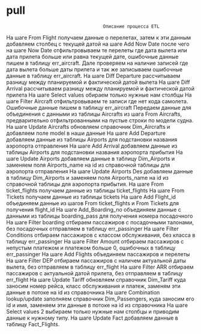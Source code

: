 # pull
                                        Описание процесса ETL

На шаге From Flight получаем данные о перелетах, затем к эти данным добавляем столбец с текущей датой на шаге Add Now Date после чего на шаге Now Date отфильтровываем те перелеты где дата вылета или дата прилета больше или равна текущей дате, ошибочные данные пишем в таблицу err_aircraft. 
Дале проверяем на наличие записей где дата вылета больше даты прилета и так же записываем ошибочные данные в таблицу err_aircraft. 
На шаге Diff Departure рассчитываем разницу между планируемой и фактической датой вылета
На шаге Diff Arrival рассчитываем разницу между планируемой и фактической датой прилета
На шаге Select values обираем только нужные нам столбцы
На шаге Filter Aircraft отфильтровываем те записи где нет кода самолета. Ошибочные данные пишем в таблицу err_aircraft
Передаем данные для объединения с данными из таблицы Aircrafts из шага From Aircrafts, предварительно отфильтрованными на пустые строки по модели судна.
На шаге Update Aircrafts обновляем справочник Dim_Aircrafts и добавляем поле model в наши данные
На шаге Add Departure добавляем данные из таблицы Airports для подстановки названия аэропорта отправления
  На шаге Add Arrival добавляем данные из таблицы Airports для подстановки названия аэропорта прибытия
На шаге Update Airports добавляем данные в таблицу Dim_Airports  и заменяем поля Airports_name на id из справочной таблицы для аэропорта отправления
На шаге Update Airports Des добавляем данные в таблицу Dim_Airports  и заменяем поля Airports_name на id из справочной таблицы для аэропорта прибытия.
На шаге From ticket_flights получаем данные из таблицы ticket_flights 
На шаге From Tickets получаем данные из таблицы tickets
На шаге Add Flight_id  объединяем данные из шагов From ticket_flights и From Tickets для получения flight_id
На шаге Add_Boarding_no объединяем данные с данными из таблицы boarding_pass для получения номера посадочного
На шаге Filter boarding отбираем пассажиров с посадочными талонами, без посадочных отправляем в таблицу err_passinger
На шаге Filter Conditions отбираем пассажиров с классом обслуживания, без класса в таблицу err_passinger
На шаге Filter Amount отбираем пассажиров с непустым платежом и платежом больше 0, ошибочных в таблицу err_passinger
На шаге Add Flights объединяем пассажиров и перелеты
На шаге Filter DEP отбираем пассажиров с наличем актуальной даты вылета, без отправляем в таблицу err_flight
На шаге Filter ARR отбираем пассажиров с актуальной датой прилета, без отправляем в таблицу err_flight
На шаге Update Tariff обновляем справочник Dim_Tariff куда заносим номер рейса,  класс обслуживания и платеж, заменям эти данные в потоке на id из справочника
На шаге Combination lookup/update заполняем справочник Dim_Passengers, куда заносим его id и имя, заменяем эти данные в потоке на id из справочника
На шаге Select values 2 выбираем только нужные нам столбцы и приводим данные к нужному типу.
На шаге Update Fact добавляем данные в таблицу Fact_Flights.
 
 

